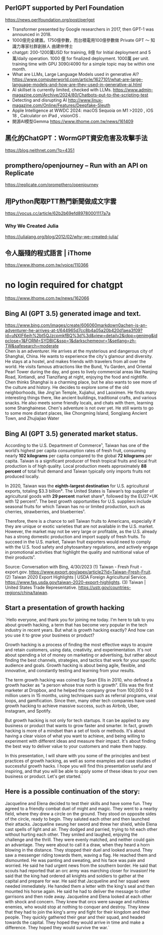 ## PerlGPT supported by Perl Foundation
https://news.perlfoundation.org/post/perlgpt
- Transformer presented by Google researchers in 2017, then GPT-1 was announced in 2018.
- 1000億完全建置。1750億參數，而台積電用100億參數做 Private GPT ～ 知識力專家社群創辦人 曲建仲博士
- chatgpt: 200-1200萬USD for training, 8億 for Initial deployment and 5萬/daily operation. 1000 億 for finalized deployment. 1000萬 per unit. training time with GPU 3090/4090 for a simple topic may be within one month.
- What are LLMs, Large Language Models used in generative AI? https://www.computerworld.com/article/1627101/what-are-large-language-models-and-how-are-they-used-in-generative-ai.html
- AI skillset is currently limited, checked with LLMs.
https://www.admin-magazine.com/Archive/2024/80/Chatbots-put-to-the-scripting-test
- Detecting and disrupting AI
http://www.linux-magazine.com/Online/Features/Deepfake-Sleuth
- Apple Intelligence at WWDC 2024: macOS Sequoia on M1 >2020 , iOS 18 , Calculator on iPad , visionOS .
- 開源AI模型Gemma https://www.ithome.com.tw/news/161409
## 黑化的ChatGPT：WormGPT資安危害及攻擊手法
https://blog.neithnet.com/?p=4351

## prompthero/openjourney – Run with an API on Replicate
https://replicate.com/prompthero/openjourney
## 用Python爬取PTT熱門新聞做成文字雲
https://vocus.cc/article/62b2b69efd89780001117a7a
### Why We Created Julia
https://julialang.org/blog/2012/02/why-we-created-julia/
## 令人腦殘的程式語言 | iThome
https://www.ithome.com.tw/voice/110366
# no login required for chatgpt
https://www.ithome.com.tw/news/162066
## Bing AI (GPT 3.5) generated image and text.
https://www.bing.com/images/create/606060markdown0achen-is-an-adventurer-he-arrives-at-t/644965d7cc8b4a05a20b420d1aea3f09?id=uNXIF6eih%2bt5QJzcpmkfBQ%3d%3d&view=detailv2&idpp=genimg&idpclose=1&FORM=SYDBIC&ssp=1&darkschemeovr=1&setlang=zh-TW&safesearch=moderate
<br> Chen is an adventurer. He arrives at the mysterious and dangerous city of Shanghai, China. He wants to experience the city's glamour and diversity. He stays at a hostel, and makes friends with travelers from all over the world. He visits famous attractions like the Bund, Yu Garden, and Oriental Pearl Tower during the day, and goes to lively commercial areas like Nanjing Road, Xintiandi, and Tianzifang at night, enjoying the food and nightlife. Chen thinks Shanghai is a charming place, but he also wants to see more of the culture and history. He decides to explore some of the old neighborhoods, like Jing'an Temple, Xujiahui, and Laoximen. He finds many interesting things there, like ancient buildings, traditional crafts, and various snacks. He also meets some friendly locals, and chats with them, learning some Shanghainese. Chen's adventure is not over yet. He still wants to go to some more distant places, like Chongming Island, Songjiang Ancient Town, and Zhujiajiao Water 
## Bing AI (GPT 3.5) generated market status.
According to the U.S. Department of Commerce¹, Taiwan has one of the world’s highest per capita consumption rates of fresh fruit, consuming nearly **102 kilograms** per capita compared to the global **72 kilograms** per capita. Taiwan is a significant producer of fresh tropical fruits and local fruit production is of high quality. Local production meets approximately **88 percent** of total fruit demand and Taiwan typically only imports fruits not produced locally.

In 2020, Taiwan was the **eighth-largest destination** for U.S. agricultural exports, totaling $3.3 billion³. The United States is Taiwan’s top supplier of agricultural goods with **29 percent** market share³, followed by the EU27+UK with 12 percent¹. The best growth opportunities for U.S. suppliers include seasonal fruits for which Taiwan has no or limited production, such as cherries, strawberries, and blueberries¹.

Therefore, there is a chance to sell Taiwan fruits to Americans, especially if they are unique or exotic varieties that are not available in the U.S. market. However, the market may not be very large or profitable, as the U.S. already has a strong domestic production and import supply of fresh fruits. To succeed in the U.S. market, Taiwan fruit exporters would need to comply with the U.S. food safety and phytosanitary regulations, and actively engage in promotional activities that highlight the quality and nutritional value of their products¹.

Source: Conversation with Bing, 4/30/2023
(1) Taiwan - Fresh Fruit - export.gov. https://www.export.gov/apex/article2?id=Taiwan-Fresh-Fruit.
(2) Taiwan 2020 Export Highlights | USDA Foreign Agricultural Service. https://www.fas.usda.gov/taiwan-2020-export-highlights.
(3) Taiwan | United States Trade Representative. https://ustr.gov/countries-regions/china/taiwan.

## Start a presentation of growth hacking
`Hello everyone, and thank you for joining me today. I'm here to talk to you about growth hacking, a term that has become very popular in the tech industry in recent years. But what is growth hacking exactly? And how can you use it to grow your business or product?

Growth hacking is a process of finding the most effective ways to acquire and retain customers, using data, creativity, and experimentation. It's not about spending a lot of money on marketing or advertising, but rather about finding the best channels, strategies, and tactics that work for your specific audience and goals. Growth hacking is about being agile, flexible, and innovative, and constantly testing and learning from your results.

The term growth hacking was coined by Sean Ellis in 2010, who defined a growth hacker as "a person whose true north is growth". Ellis was the first marketer at Dropbox, and he helped the company grow from 100,000 to 4 million users in 15 months, using techniques such as referral programs, viral loops, and gamification. Since then, many other tech companies have used growth hacking to achieve massive success, such as Airbnb, Uber, Instagram, and Spotify.

But growth hacking is not only for tech startups. It can be applied to any business or product that wants to grow faster and smarter. In fact, growth hacking is more of a mindset than a set of tools or methods. It's about having a clear vision of what you want to achieve, and being willing to experiment with different ideas and measure their impact. It's about finding the best way to deliver value to your customers and make them happy.

In this presentation, I will share with you some of the principles and best practices of growth hacking, as well as some examples and case studies of successful growth hacks. I hope you will find this presentation useful and inspiring, and that you will be able to apply some of these ideas to your own business or product. Let's get started.`

## Here is a possible continuation of the story:
Jacqueline and Elena decided to test their skills and have some fun. They agreed to a friendly combat duel of might and magic. They went to a nearby field, where they drew a circle on the ground. They stood on opposite sides of the circle, ready to begin. They saluted each other and then launched their attacks. Jacqueline swung her sword and threw her shield, while Elena cast spells of light and air. They dodged and parried, trying to hit each other without hurting each other. They smiled and laughed, enjoying the challenge and the thrill. They were evenly matched, and neither could gain an advantage. They were about to call it a draw, when they heard a horn blowing in the distance. They stopped their duel and looked around. They saw a messenger riding towards them, waving a flag. He reached them and dismounted. He was panting and sweating, and his face was pale and worried. He said he had urgent news from the southern border. He said that scouts had reported that an orc army was marching closer for invasion! He said that the king had ordered all knights and soldiers to gather at the capital and prepare for war. He said that Jacqueline and her squad were needed immediately. He handed them a letter with the king's seal and then mounted his horse again. He said he had to deliver the message to other garrisons and then rode away. Jacqueline and Elena looked at each other with shock and concern. They knew that orcs were savage and ruthless enemies, who would stop at nothing to conquer and destroy. They knew that they had to join the king's army and fight for their kingdom and their people. They quickly gathered their gear and their squad, and headed towards the capital. They hoped they would arrive in time and make a difference. They hoped they would survive the war.`
